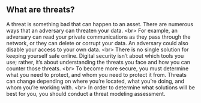 
## What are threats?

A threat is something bad that can happen to an asset. There are numerous ways that an adversary can threaten your data.
&lt;br&gt;
For example, an adversary can read your private communications as they pass through the network, or they can delete or corrupt your data. An adversary could also disable your access to your own data.
&lt;br&gt;
There is no single solution for keeping yourself safe online. Digital security isn’t about which tools you use; rather, it’s about understanding the threats you face and how you can counter those threats.
&lt;br&gt;
To become more secure, you must determine what you need to protect, and whom you need to protect it from. Threats can change depending on where you’re located, what you’re doing, and whom you’re working with.
&lt;br&gt;
In order to determine what solutions will be best for you, you should conduct a threat modeling assessment.
